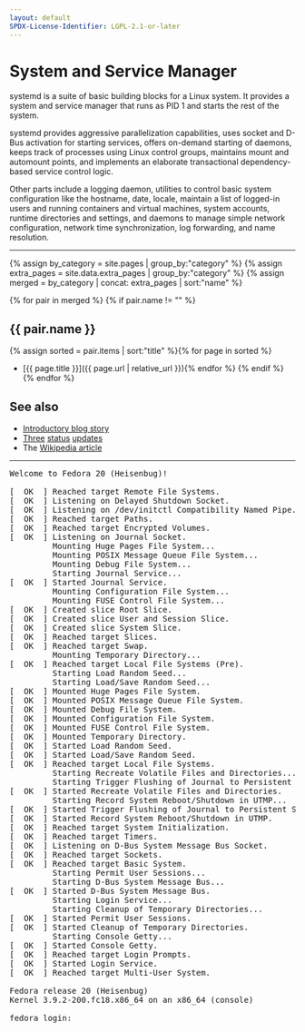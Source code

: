 ```yaml
---
layout: default
SPDX-License-Identifier: LGPL-2.1-or-later
---
```


# System and Service Manager

systemd is a suite of basic building blocks for a Linux system. It provides a system and service manager that runs as PID 1 and starts the rest of the system.

systemd provides aggressive parallelization capabilities, uses socket and D-Bus activation for starting services, offers on-demand starting of daemons, keeps track of processes using Linux control groups, maintains mount and automount points, and implements an elaborate transactional dependency-based service control logic.

Other parts include a logging daemon, utilities to control basic system configuration like the hostname, date, locale, maintain a list of logged-in users and running containers and virtual machines, system accounts, runtime directories and settings, and daemons to manage simple network configuration, network time synchronization, log forwarding, and name resolution.

---

{% assign by_category = site.pages | group_by:"category" %}
{% assign extra_pages = site.data.extra_pages | group_by:"category" %}
{% assign merged = by_category | concat: extra_pages | sort:"name" %}

{% for pair in merged %}
  {% if pair.name != "" %}
## {{ pair.name }}
{% assign sorted = pair.items | sort:"title" %}{% for page in sorted %}
* [{{ page.title }}]({{ page.url | relative_url }}){% endfor %}
  {% endif %}
{% endfor %}

## See also

* [Introductory blog story](https://0pointer.de/blog/projects/systemd.html)
* [Three](https://0pointer.de/blog/projects/systemd-update.html) [status](https://0pointer.de/blog/projects/systemd-update-2.html) [updates](https://0pointer.de/blog/projects/systemd-update-3.html)
* The [Wikipedia article](https://en.wikipedia.org/wiki/systemd)

---

<pre class="intro-code-block">
Welcome to <span class="color-blue">Fedora 20 (Heisenbug)</span>!

[  <span class="color-green">OK</span>  ] Reached target Remote File Systems.
[  <span class="color-green">OK</span>  ] Listening on Delayed Shutdown Socket.
[  <span class="color-green">OK</span>  ] Listening on /dev/initctl Compatibility Named Pipe.
[  <span class="color-green">OK</span>  ] Reached target Paths.
[  <span class="color-green">OK</span>  ] Reached target Encrypted Volumes.
[  <span class="color-green">OK</span>  ] Listening on Journal Socket.
         Mounting Huge Pages File System...
         Mounting POSIX Message Queue File System...
         Mounting Debug File System...
         Starting Journal Service...
[  <span class="color-green">OK</span>  ] Started Journal Service.
         Mounting Configuration File System...
         Mounting FUSE Control File System...
[  <span class="color-green">OK</span>  ] Created slice Root Slice.
[  <span class="color-green">OK</span>  ] Created slice User and Session Slice.
[  <span class="color-green">OK</span>  ] Created slice System Slice.
[  <span class="color-green">OK</span>  ] Reached target Slices.
[  <span class="color-green">OK</span>  ] Reached target Swap.
         Mounting Temporary Directory...
[  <span class="color-green">OK</span>  ] Reached target Local File Systems (Pre).
         Starting Load Random Seed...
         Starting Load/Save Random Seed...
[  <span class="color-green">OK</span>  ] Mounted Huge Pages File System.
[  <span class="color-green">OK</span>  ] Mounted POSIX Message Queue File System.
[  <span class="color-green">OK</span>  ] Mounted Debug File System.
[  <span class="color-green">OK</span>  ] Mounted Configuration File System.
[  <span class="color-green">OK</span>  ] Mounted FUSE Control File System.
[  <span class="color-green">OK</span>  ] Mounted Temporary Directory.
[  <span class="color-green">OK</span>  ] Started Load Random Seed.
[  <span class="color-green">OK</span>  ] Started Load/Save Random Seed.
[  <span class="color-green">OK</span>  ] Reached target Local File Systems.
         Starting Recreate Volatile Files and Directories...
         Starting Trigger Flushing of Journal to Persistent Storage...
[  <span class="color-green">OK</span>  ] Started Recreate Volatile Files and Directories.
         Starting Record System Reboot/Shutdown in UTMP...
[  <span class="color-green">OK</span>  ] Started Trigger Flushing of Journal to Persistent Storage.
[  <span class="color-green">OK</span>  ] Started Record System Reboot/Shutdown in UTMP.
[  <span class="color-green">OK</span>  ] Reached target System Initialization.
[  <span class="color-green">OK</span>  ] Reached target Timers.
[  <span class="color-green">OK</span>  ] Listening on D-Bus System Message Bus Socket.
[  <span class="color-green">OK</span>  ] Reached target Sockets.
[  <span class="color-green">OK</span>  ] Reached target Basic System.
         Starting Permit User Sessions...
         Starting D-Bus System Message Bus...
[  <span class="color-green">OK</span>  ] Started D-Bus System Message Bus.
         Starting Login Service...
         Starting Cleanup of Temporary Directories...
[  <span class="color-green">OK</span>  ] Started Permit User Sessions.
[  <span class="color-green">OK</span>  ] Started Cleanup of Temporary Directories.
         Starting Console Getty...
[  <span class="color-green">OK</span>  ] Started Console Getty.
[  <span class="color-green">OK</span>  ] Reached target Login Prompts.
[  <span class="color-green">OK</span>  ] Started Login Service.
[  <span class="color-green">OK</span>  ] Reached target Multi-User System.

Fedora release 20 (Heisenbug)
Kernel 3.9.2-200.fc18.x86_64 on an x86_64 (console)

fedora login:
</pre>
